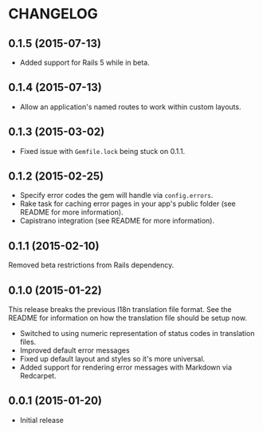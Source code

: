 # CHANGELOG

## 0.1.5 (2015-07-13)

* Added support for Rails 5 while in beta.

## 0.1.4 (2015-07-13)

* Allow an application's named routes to work within custom layouts.

## 0.1.3 (2015-03-02)

* Fixed issue with `Gemfile.lock` being stuck on 0.1.1.

## 0.1.2 (2015-02-25)

* Specify error codes the gem will handle via `config.errors`.
* Rake task for caching error pages in your app's public folder (see README for more information).
* Capistrano integration (see README for more information).

## 0.1.1 (2015-02-10)

Removed beta restrictions from Rails dependency.

## 0.1.0 (2015-01-22)

This release breaks the previous I18n translation file format. See the README for information on how the translation file should be setup now.

* Switched to using numeric representation of status codes in translation files.
* Improved default error messages
* Fixed up default layout and styles so it's more universal.
* Added support for rendering error messages with Markdown via Redcarpet.

## 0.0.1 (2015-01-20)

* Initial release
